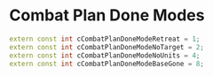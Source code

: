# Combat Plan Done Modes

```cpp title="Combat Plan Done Modes"
extern const int cCombatPlanDoneModeRetreat = 1;
extern const int cCombatPlanDoneModeNoTarget = 2;
extern const int cCombatPlanDoneModeNoUnits = 4;
extern const int cCombatPlanDoneModeBaseGone = 8;
```
